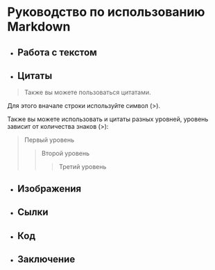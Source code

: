 # Руководство по использованию Markdown

+ ## Работа с текстом

+ ## Цитаты

> Также вы можете пользоваться цитатами.

Для этого вначале строки используйте символ (>).

Также вы можете использовать и цитаты разных уровней, уровень зависит от количества знаков (>):

> Первый уровень
>> Второй уровень
>>> Третий уровень

+ ## Изображения

+ ## Сылки

+ ## Код

+ ## Заключение